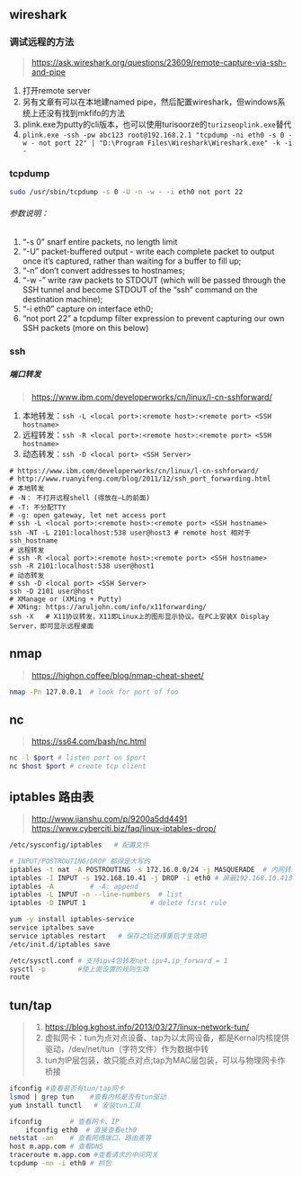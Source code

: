 ## wireshark
### 调试远程的方法
> https://ask.wireshark.org/questions/23609/remote-capture-via-ssh-and-pipe
1. 打开remote server
2. 另有文章有可以在本地建named pipe，然后配置wireshark，但windows系统上还没有找到mkfifo的方法
3. plink.exe为putty的cli版本，也可以使用turisoorze的`turizseoplink.exe`替代
4. `plink.exe -ssh -pw abc123 root@192.168.2.1 "tcpdump -ni eth0 -s 0 -w - not port 22" | "D:\Program Files\Wireshark\Wireshark.exe" -k -i -`

### tcpdump
```bash
sudo /usr/sbin/tcpdump -s 0 -U -n -w - -i eth0 not port 22
```
###### 参数说明：
1. “-s 0” snarf entire packets, no length limit
2. “-U” packet-buffered output - write each complete packet to output once it’s captured, rather than waiting for a buffer to fill up; 
3. “-n” don’t convert addresses to hostnames; 
4. “-w -” write raw packets to STDOUT (which will be passed through the SSH tunnel and become STDOUT of the “ssh” command on the destination machine);
5. “-i eth0” capture on interface eth0; 
6. “not port 22” a tcpdump filter expression to prevent capturing our own SSH packets (more on this below)

### ssh
##### 端口转发
> https://www.ibm.com/developerworks/cn/linux/l-cn-sshforward/
1. 本地转发：`ssh -L <local port>:<remote host>:<remote port> <SSH hostname>`
2. 远程转发：`ssh -R <local port>:<remote host>:<remote port> <SSH hostname>`
3. 动态转发：`ssh -D <local port> <SSH Server>`
```
# https://www.ibm.com/developerworks/cn/linux/l-cn-sshforward/
# http://www.ruanyifeng.com/blog/2011/12/ssh_port_forwarding.html
# 本地转发
# -N： 不打开远程shell (得放在—L的前面)
# -T: 不分配TTY
# -g: open gateway, let net access port
# ssh -L <local port>:<remote host>:<remote port> <SSH hostname>
ssh -NT -L 2101:localhost:538 user@host3 # remote host 相对于ssh_hostname
# 远程转发
# ssh -R <local port>:<remote host>:<remote port> <SSH hostname>
ssh -R 2101:localhost:538 user@host1
# 动态转发
# ssh -D <local port> <SSH Server>
ssh -D 2101 user@host 
# XManage or (XMing + Putty)
# XMing: https://aruljohn.com/info/x11forwarding/
ssh -X   # X11协议转发，X11即Linux上的图形显示协议。在PC上安装X Display Server，即可显示远程桌面
```

## nmap
> https://highon.coffee/blog/nmap-cheat-sheet/
```bash
nmap -Pn 127.0.0.1  # look for port of foo
```

## nc
> https://ss64.com/bash/nc.html
```bash
nc -l $port # listen port on $port
nc $host $port # create tcp client
```

## iptables 路由表
> http://www.jianshu.com/p/9200a5dd4491
> https://www.cyberciti.biz/faq/linux-iptables-drop/
```bash
/etc/sysconfig/iptables   # 配置文件

# INPUT/POSTROUTING/DROP 都得是大写的
iptables -t nat -A POSTROUTING -s 172.16.0.0/24 -j MASQUERADE  # 内网转发到外网
iptables -I INPUT -s 192.168.10.41 -j DROP -i eth0 # 屏蔽192.168.10.41的package, -I: insert
iptables -A         # -A: append
iptables -L INPUT -n --line-numbers  # list
iptables -D INPUT 1                # delete first rule

yum -y install iptables-service
service iptalbes save
service iptables restart   # 保存之后还得重启才生效吧
/etc/init.d/iptables save

/etc/sysctl.conf # 支持ipv4包转发net.ipv4.ip_forward = 1
sysctl -p        #使上面设置的规则生效
route
```

## tun/tap
> 1. https://blog.kghost.info/2013/03/27/linux-network-tun/
> 2. 虚拟网卡：tun为点对点设备、tap为以太网设备，都是Kernal内核提供驱动，/dev/net/tun（字符文件）作为数据中转
> 3. tun为IP层包装，故只能点对点;tap为MAC层包装，可以与物理网卡作桥接
```bash
ifconfig #查看是否有tun/tap网卡
lsmod | grep tun    #查看内核是否有tun驱动
yum install tunctl   # 安装tun工具
```

```bash
ifconfig       # 查看网卡、IP
	ifconfig eth0  # 直接查看eth0
netstat -an    # 查看网络端口、路由表等
host m.app.com # 查看DNS
traceroute m.app.com #查看请求的中间网关
tcpdump -nn -i eth0 # 抓包
```